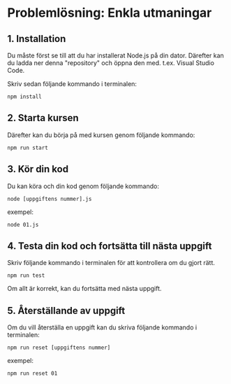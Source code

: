 # Problemlösning: Enkla utmaningar

## 1. Installation

Du måste först se till att du har installerat Node.js på din dator. Därefter kan du ladda ner denna "repository" och öppna den med. t.ex. Visual Studio Code.

Skriv sedan följande kommando i terminalen:

```
npm install
```

## 2. Starta kursen

Därefter kan du börja på med kursen genom följande kommando:

```
npm run start
```

## 3. Kör din kod

Du kan köra och din kod genom följande kommando:
```
node [uppgiftens nummer].js
```
exempel:
```
node 01.js
```

## 4. Testa din kod och fortsätta till nästa uppgift

Skriv följande kommando i terminalen för att kontrollera om du gjort rätt.

```
npm run test
```
Om allt är korrekt, kan du fortsätta med nästa uppgift.

## 5. Återställande av uppgift

Om du vill återställa en uppgift kan du skriva följande kommando i terminalen:
```
npm run reset [uppgiftens nummer]
```
exempel:
```
npm run reset 01
```